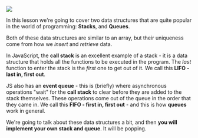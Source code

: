 ![](https://4cawmi2va33i3w6dek1d7y1m-wpengine.netdna-ssl.com/wp-content/uploads/2018/07/Computer-science-fundamentals_6.1.png)

  

In this lesson we're going to cover two data structures that are quite popular in the world of programming: **Stacks**, and **Queues**.

  

Both of these data structures are similar to an array, but their uniqueness come from how we _insert_ and _retrieve_ data.

  

In JavaScript, the **call stack** is an excellent example of a stack - it is a data structure that holds all the functions to be executed in the program. The _last_ function to enter the stack is the _first_ one to get out of it. We call this **LIFO - last in, first out**.

  

JS also has an **event queue** - this is (briefly) where asynchronous operations "wait" for the **call stack** to clear before they are added to the stack themselves. These operations come out of the queue in the order that they came in. We call this **FIFO - first in, first out** - and this is how **queues** work in general.

  

We're going to talk about these data structures a bit, and then **you will implement your own stack and queue**. It will be popping.